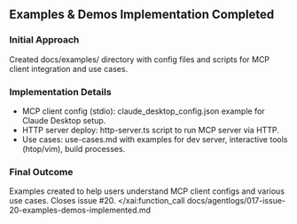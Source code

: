 ## Examples & Demos Implementation Completed

### Initial Approach
Created docs/examples/ directory with config files and scripts for MCP client integration and use cases.

### Implementation Details
- MCP client config (stdio): claude_desktop_config.json example for Claude Desktop setup.
- HTTP server deploy: http-server.ts script to run MCP server via HTTP.
- Use cases: use-cases.md with examples for dev server, interactive tools (htop/vim), build processes.

### Final Outcome
Examples created to help users understand MCP client configs and various use cases. Closes issue #20.</content>
</xai:function_call<write>
<parameter name="filePath">docs/agentlogs/017-issue-20-examples-demos-implemented.md